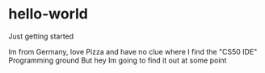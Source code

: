# hello-world
Just getting started 

Im from Germany, love Pizza and have no clue where I find the "CS50 IDE" Programming ground
But hey Im going to find it out at some point
